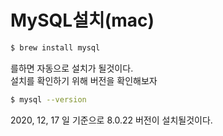 # MySQL설치(mac)
```bash
$ brew install mysql
```
를하면 자동으로 설치가 될것이다.  
설치를 확인하기 위해 버전을 확인해보자
```bash
$ mysql --version
```
2020, 12, 17 일 기준으로 8.0.22 버전이 설치될것이다.